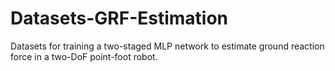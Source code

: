 # Datasets-GRF-Estimation
Datasets for training a two-staged MLP network to estimate ground reaction force in a two-DoF point-foot robot.

